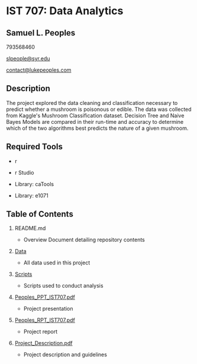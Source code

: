 # IST 707: Data Analytics
## Samuel L. Peoples

793568460

slpeople@syr.edu

contact@lukepeoples.com

## Description

The project explored the data cleaning and classification necessary to predict whether a mushroom is poisonous or edible. The data was collected from Kaggle's Mushroom Classification dataset. Decision Tree and Naive Bayes Models are compared in their run-time and accuracy to determine which of the two algorithms best predicts the nature of a given mushroom.

## Required Tools

* r

* r Studio

* Library: caTools

* Library: e1071

## Table of Contents

1. README.md 
    - Overview Document detailing repository contents

2. [Data](https://github.com/SLPeoples/MSADS_Portfolio/tree/master/IST707_DataAnalytics/data)
    - All data used in this project

3. [Scripts](https://github.com/SLPeoples/MSADS_Portfolio/tree/master/IST707_DataAnalytics/scripts)
    - Scripts used to conduct analysis

4. [Peoples_PPT_IST707.pdf](https://github.com/SLPeoples/MSADS_Portfolio/blob/master/IST707_DataAnalytics/Peoples_PPT_IST707.pdf)
    - Project presentation
    
5. [Peoples_RPT_IST707.pdf](https://github.com/SLPeoples/MSADS_Portfolio/blob/master/IST707_DataAnalytics/Peoples_RPT_IST707.pdf)
    - Project report
  
6. [Project_Description.pdf](https://github.com/SLPeoples/MSADS_Portfolio/blob/master/IST707_DataAnalytics/Project_Description.pdf)
    - Project description and guidelines
